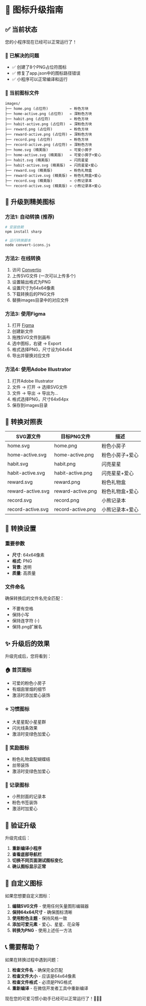 # 🎨 图标升级指南

## ✅ 当前状态

您的小程序现在已经可以正常运行了！

### 📱 已解决的问题
- ✅ 创建了8个PNG占位符图标
- ✅ 修复了app.json中的图标路径错误
- ✅ 小程序可以正常编译和运行

### 📁 当前图标文件
```
images/
├── home.png (占位符)          ← 粉色方块
├── home-active.png (占位符)   ← 深粉色方块
├── habit.png (占位符)         ← 粉色方块
├── habit-active.png (占位符)  ← 深粉色方块
├── reward.png (占位符)        ← 粉色方块
├── reward-active.png (占位符) ← 深粉色方块
├── record.png (占位符)        ← 粉色方块
├── record-active.png (占位符) ← 深粉色方块
├── home.svg (精美版)          ← 可爱小房子
├── home-active.svg (精美版)   ← 可爱小房子+爱心
├── habit.svg (精美版)         ← 闪亮星星
├── habit-active.svg (精美版)  ← 闪亮星星+爱心
├── reward.svg (精美版)        ← 粉色礼物盒
├── reward-active.svg (精美版) ← 粉色礼物盒+爱心
├── record.svg (精美版)        ← 小熊记录本
└── record-active.svg (精美版) ← 小熊记录本+爱心
```

## 🌟 升级到精美图标

### 方法1: 自动转换 (推荐)
```bash
# 安装依赖
npm install sharp

# 运行转换脚本
node convert-icons.js
```

### 方法2: 在线转换
1. 访问 [Convertio](https://convertio.co/svg-png/)
2. 上传SVG文件 (一次可以上传多个)
3. 设置输出格式为PNG
4. 设置尺寸为64x64像素
5. 下载转换后的PNG文件
6. 替换images目录中的对应文件

### 方法3: 使用Figma
1. 打开 [Figma](https://figma.com)
2. 创建新文件
3. 拖拽SVG文件到画布
4. 选中图标，右键 → Export
5. 格式选择PNG，尺寸设为64x64
6. 导出并替换对应文件

### 方法4: 使用Adobe Illustrator
1. 打开Adobe Illustrator
2. 文件 → 打开 → 选择SVG文件
3. 文件 → 导出 → 导出为...
4. 格式选择PNG，尺寸64x64px
5. 保存到images目录

## 🎯 转换对照表

| SVG源文件 | 目标PNG文件 | 描述 |
|-----------|-------------|------|
| home.svg | home.png | 粉色小房子 |
| home-active.svg | home-active.png | 粉色小房子+爱心 |
| habit.svg | habit.png | 闪亮星星 |
| habit-active.svg | habit-active.png | 闪亮星星+爱心 |
| reward.svg | reward.png | 粉色礼物盒 |
| reward-active.svg | reward-active.png | 粉色礼物盒+爱心 |
| record.svg | record.png | 小熊记录本 |
| record-active.svg | record-active.png | 小熊记录本+爱心 |

## 🔧 转换设置

### 重要参数
- **尺寸**: 64x64像素
- **格式**: PNG
- **背景**: 透明
- **质量**: 高质量

### 文件命名
确保转换后的文件名完全匹配：
- 不要有空格
- 保持小写
- 保持连字符 (-)
- 保持.png扩展名

## ✨ 升级后的效果

升级完成后，您将看到：

### 🏠 首页图标
- 可爱的粉色小房子
- 有烟囱冒烟的细节
- 激活时添加爱心装饰

### ⭐ 习惯图标
- 大星星配小星星群
- 闪光线条效果
- 激活时变绿色加爱心

### 🎁 奖励图标
- 粉色礼物盒配蝴蝶结
- 丝带装饰
- 激活时变绿色加爱心

### 📖 记录图标
- 小熊封面的记录本
- 粉色书签装饰
- 激活时加爱心

## 🚀 验证升级

升级完成后：

1. **重新编译小程序**
2. **查看底部导航栏**
3. **切换不同页面测试图标变化**
4. **确认图标显示正常**

## 🎨 自定义图标

如果您想要自定义图标：

1. **编辑SVG文件** - 使用任何矢量图形编辑器
2. **保持64x64尺寸** - 确保图标清晰
3. **使用粉色主题** - 保持风格一致
4. **添加可爱元素** - 爱心、星星、花朵等
5. **转换为PNG** - 使用上述任一方法

## 📞 需要帮助？

如果在转换过程中遇到问题：

1. **检查文件名** - 确保完全匹配
2. **检查文件大小** - 应该是64x64像素
3. **检查文件格式** - 必须是PNG格式
4. **重新编译** - 在微信开发者工具中重新编译

现在您的可爱习惯小助手已经可以正常运行了！🌸💖✨
